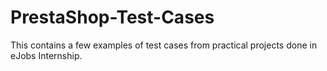 # PrestaShop-Test-Cases
This contains a few examples of test cases from practical projects done in eJobs Internship.
